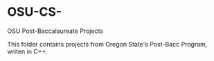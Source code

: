 # OSU-CS-
OSU Post-Baccalaureate Projects 

This folder contains projects from Oregon State's Post-Bacc Program, writen in C++.
